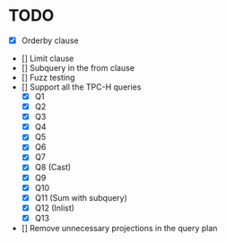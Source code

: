 # TODO
* [x] Orderby clause
* [] Limit clause
* [] Subquery in the from clause
* [] Fuzz testing
* [] Support all the TPC-H queries
  * [x] Q1
  * [x] Q2
  * [x] Q3
  * [x] Q4
  * [x] Q5
  * [x] Q6
  * [x] Q7
  * [x] Q8 (Cast)
  * [x] Q9
  * [x] Q10
  * [x] Q11 (Sum with subquery)
  * [x] Q12 (Inlist)
  * [x] Q13
* [] Remove unnecessary projections in the query plan
